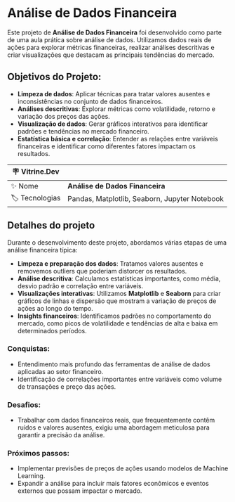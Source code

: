 # Análise de Dados Financeira

Este projeto de **Análise de Dados Financeira** foi desenvolvido como parte de uma aula prática sobre análise de dados. Utilizamos dados reais de ações para explorar métricas financeiras, realizar análises descritivas e criar visualizações que destacam as principais tendências do mercado.

## Objetivos do Projeto:
- **Limpeza de dados**: Aplicar técnicas para tratar valores ausentes e inconsistências no conjunto de dados financeiros.
- **Análises descritivas**: Explorar métricas como volatilidade, retorno e variação dos preços das ações.
- **Visualização de dados**: Gerar gráficos interativos para identificar padrões e tendências no mercado financeiro.
- **Estatística básica e correlação**: Entender as relações entre variáveis financeiras e identificar como diferentes fatores impactam os resultados.

| :placard: Vitrine.Dev |     |
| -------------  | --- |
| :sparkles: Nome        | **Análise de Dados Financeira**
| :label: Tecnologias | Pandas, Matplotlib, Seaborn, Jupyter Notebook

## Detalhes do projeto

Durante o desenvolvimento deste projeto, abordamos várias etapas de uma análise financeira típica:

- **Limpeza e preparação dos dados**: Tratamos valores ausentes e removemos outliers que poderiam distorcer os resultados.
- **Análise descritiva**: Calculamos estatísticas importantes, como média, desvio padrão e correlação entre variáveis.
- **Visualizações interativas**: Utilizamos **Matplotlib** e **Seaborn** para criar gráficos de linhas e dispersão que mostram a variação de preços de ações ao longo do tempo.
- **Insights financeiros**: Identificamos padrões no comportamento do mercado, como picos de volatilidade e tendências de alta e baixa em determinados períodos.

### Conquistas:
- Entendimento mais profundo das ferramentas de análise de dados aplicadas ao setor financeiro.
- Identificação de correlações importantes entre variáveis como volume de transações e preço das ações.
  
### Desafios:
- Trabalhar com dados financeiros reais, que frequentemente contêm ruídos e valores ausentes, exigiu uma abordagem meticulosa para garantir a precisão da análise.
  
### Próximos passos:
- Implementar previsões de preços de ações usando modelos de Machine Learning.
- Expandir a análise para incluir mais fatores econômicos e eventos externos que possam impactar o mercado.
